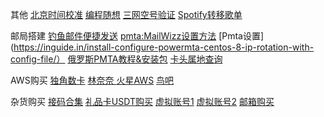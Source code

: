 其他                   [北京时间校准](http://www.daojishiqi.com/bjtime.asp)
                       [编程随想](https://program-think.blogspot.com/2012/06/book-review-road-less-traveled.html)
                       [三网空号验证](https://www.114best.com/kh/) 
                       [Spotify转移歌单](http://www.trikatuka.aknakn.eu/#/)

邮局搭建               [钓鱼邮件便捷发送](https://github.com/A10ha/EmailSender)
                       [pmta:MailWizz设置方法](https://github.com/alkhadher/pmta)
                       [Pmta设置](https://inguide.in/install-configure-powermta-centos-8-ip-rotation-with-config-file/）
                       [俄罗斯PMTA教程&安装包](https://cloud.mail.ru/public/4ypK/2bTWBCRqZ)
                       [卡头属地查询](https://binlist.pro/?#check_section) 

AWS购买                [独角数卡](https://fk.linshi.co/)
                       [林奈奈 ](https://www.linnainai.xyz/)
                       [火星AWS](https://huoxingfk.com/)
                       [鸟吧](https://www.bird8.co/buy/2) 

杂货购买               [接码合集](https://233heji.com/28.html)
                       [礼品卡USDT购买](https://www.buysellvouchers.com/zh/products/view/Gift_cards-Netflix/a4a81323237333/)
                       [虚拟账号1](https://www.feijiji.com/)
                       [虚拟账号2](https://www.selldra.com/product)
                       [邮箱购买](https://www.buyedu.gq/)  

